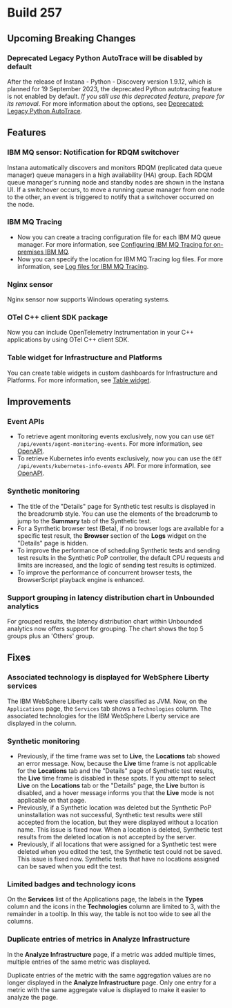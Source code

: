# Build 257

## Upcoming Breaking Changes

### Deprecated Legacy Python AutoTrace will be disabled by default

After the release of Instana - Python - Discovery version 1.9.12, which is planned for 19 September 2023, the deprecated Python autotracing feature is not enabled by default. _If you still use this deprecated feature, prepare for its removal_. For more information about the options, see [Deprecated: Legacy Python AutoTrace](https://www.ibm.com/docs/en/instana-observability/current?topic=technologies-monitoring-python-instana-python-package#deprecated-legacy-python-autotrace).

## Features

### IBM MQ sensor: Notification for RDQM switchover 

Instana automatically discovers and monitors RDQM (replicated data queue manager) queue managers in a high availability (HA) group. Each RDQM queue manager's running node and standby nodes are shown in the Instana UI. If a switchover occurs, to move a running queue manager from one node to the other, an event is triggered to notify that a switchover occurred on the node.

### IBM MQ Tracing

- Now you can create a tracing configuration file for each IBM MQ queue manager. For more information, see [Configuring IBM MQ Tracing for on-premises IBM MQ](https://www.ibm.com/docs/en/instana-observability/current?topic=mq-tracing#configuring-ibm-mq-tracing-for-on-premises-ibm-mq).
- Now you can specify the location for IBM MQ Tracing log files. For more information, see [Log files for IBM MQ Tracing](https://www.ibm.com/docs/en/instana-observability/current?topic=mq-tracing#log-files-for-ibm-mq-tracing).

### Nginx sensor

Nginx sensor now supports Windows operating systems. 

### OTel C++ client SDK package

Now you can include OpenTelemetry Instrumentation in your C++ applications by using OTel C++ client SDK.

### Table widget for Infrastructure and Platforms

You can create table widgets in custom dashboards for Infrastructure and Platforms. For more information, see [Table widget](https://www.ibm.com/docs/en/instana-observability/current?topic=dashboards-example-table#creating-a-table-widget-for-infrastructure-and-platforms-technology-preview).

## Improvements

### Event APIs 

- To retrieve agent monitoring events exclusively, now you can use `GET /api/events/agent-monitoring-events`. For more information, see [OpenAPI](https://instana.github.io/openapi/#operation/agentMonitoringEvents).
- To retrieve Kubernetes info events exclusively, now you can use the `GET /api/events/kubernetes-info-events` API. For more information, see [OpenAPI](https://instana.github.io/openapi/#operation/kubernetesInfoEvents).

### Synthetic monitoring

- The title of the "Details" page for Synthetic test results is displayed in the breadcrumb style. You can use the elements of the breadcrumb to jump to the **Summary** tab of the Synthetic test.
- For a Synthetic browser test (Beta), if no browser logs are available for a specific test result, the **Browser** section of the **Logs** widget on the "Details" page is hidden.
- To improve the performance of scheduling Synthetic tests and sending test results in the Synthetic PoP controller, the default CPU requests and limits are increased, and the logic of sending test results is optimized.
- To improve the performance of concurrent browser tests, the BrowserScript playback engine is enhanced.

### Support grouping in latency distribution chart in Unbounded analytics

For grouped results, the latency distribution chart within Unbounded analytics now offers support for grouping. The chart shows the top 5 groups plus an 'Others' group.

## Fixes

### Associated technology is displayed for WebSphere Liberty services

The IBM WebSphere Liberty calls were classified as JVM. 
Now, on the `Applications` page, the `Services` tab shows a `Technologies` column. The associated technologies for the IBM WebSphere Liberty service are displayed in the column.

### Synthetic monitoring

- Previously, if the time frame was set to **Live**, the **Locations** tab showed an error message. Now, because the **Live** time frame is not applicable for the **Locations** tab and the "Details" page of Synthetic test results, the **Live** time frame is disabled in these spots. If you attempt to select **Live** on the **Locations** tab or the "Details" page, the **Live** button is disabled, and a hover message informs you that the **Live** mode is not applicable on that page.  
- Previously, if a Synthetic location was deleted but the Synthetic PoP uninstallation was not successful, Synthetic test results were still accepted from the location, but they were displayed without a location name. This issue is fixed now. When a location is deleted, Synthetic test results from the deleted location is not accepted by the server.
- Previously, if all locations that were assigned for a Synthetic test were deleted when you edited the test, the Synthetic test could not be saved. This issue is fixed now. Synthetic tests that have no locations assigned can be saved when you edit the test.

### Limited badges and technology icons

On the **Services** list of the Applications page, the labels in the **Types** column and the icons in the **Technologies** column are limited to 3, with the remainder in a tooltip. In this way, the table is not too wide to see all the columns.

### Duplicate entries of metrics in Analyze Infrastructure

In the **Analyze Infrastructure** page, if a metric was added multiple times, multiple entries of the same metric was displayed.

Duplicate entries of the metric with the same aggregation values are no longer displayed in the **Analyze Infrastructure** page. Only one entry for a metric with the same aggregate value is displayed to make it easier to analyze the page.
